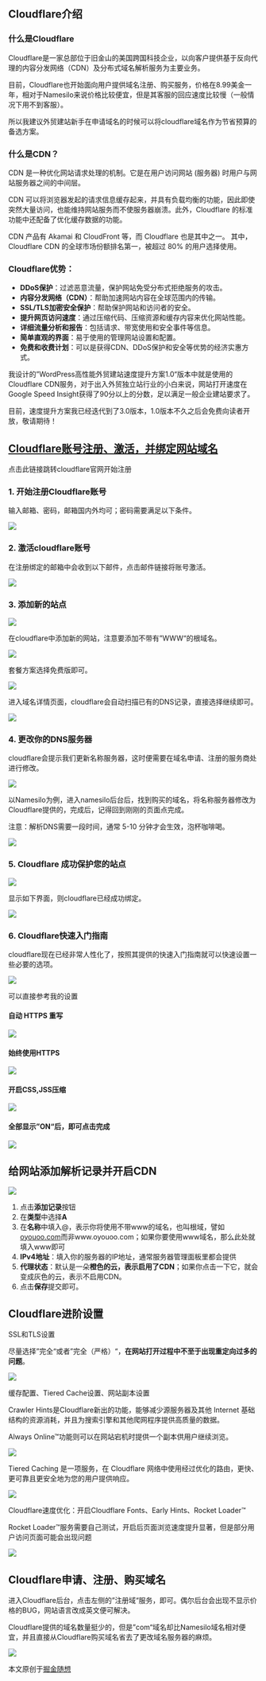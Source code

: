 ## Cloudflare介绍

### 什么是Cloudflare

Cloudflare是一家总部位于旧金山的美国跨国科技企业，以向客户提供基于反向代理的内容分发网络（CDN）及分布式域名解析服务为主要业务。

目前，Cloudflare也开始面向用户提供域名注册、购买服务，价格在8.99美金一年，相对于Namesilo来说价格比较便宜，但是其客服的回应速度比较慢（一般情况下用不到客服）。

所以我建议外贸建站新手在申请域名的时候可以将cloudflare域名作为节省预算的备选方案。

### 什么是CDN？

CDN 是一种优化网站请求处理的机制。它是在用户访问网站 (服务器) 时用户与网站服务器之间的中间层。

CDN 可以将浏览器发起的请求信息缓存起来，并具有负载均衡的功能，因此即使突然大量访问，也能维持网站服务而不使服务器崩溃。此外，Cloudflare 的标准功能中还配备了优化缓存数据的功能。

CDN 产品有 Akamai 和 CloudFront 等，而 Cloudflare 也是其中之一。
其中，Cloudflare CDN 的全球市场份额排名第一，被超过 80% 的用户选择使用。

### Cloudflare优势：

- **DDoS保护**：过滤恶意流量，保护网站免受分布式拒绝服务的攻击。
- **内容分发网络（CDN）**：帮助加速网站内容在全球范围内的传输。
- **SSL/TLS加密安全保护**：帮助保护网站和访问者的安全。
- **提升网页访问速度**：通过压缩代码、压缩资源和缓存内容来优化网站性能。
- **详细流量分析和报告**：包括请求、带宽使用和安全事件等信息。
- **简单直观的界面**：易于使用的管理网站设置和配置。
- **免费和收费计划**：可以是获得CDN、DDoS保护和安全等优势的经济实惠方式。

我设计的”WordPress高性能外贸建站速度提升方案1.0“版本中就是使用的Cloudflare CDN服务，对于出入外贸独立站行业的小白来说，网站打开速度在Google Speed Insight获得了90分以上的分数，足以满足一般企业建站要求了。

目前，速度提升方案我已经迭代到了3.0版本，1.0版本不久之后会免费向读者开放，敬请期待！

## [Cloudflare账号注册、激活，并绑定网站域名](https://dash.cloudflare.com/)

点击此链接跳转cloudflare官网开始注册

### 1. 开始注册Cloudflare账号

输入邮箱、密码，邮箱国内外均可；密码需要满足以下条件。

![](/assets/file/2025/02/2025022001.webp)

### 2. 激活cloudflare账号

在注册绑定的邮箱中会收到以下邮件，点击邮件链接将账号激活。

![](/assets/file/2025/02/2025022002.webp)

### 3. 添加新的站点

![](/assets/file/2025/02/2025022003.webp)

在cloudflare中添加新的网站，注意要添加不带有”WWW“的根域名。

![](/assets/file/2025/02/2025022004.webp)

套餐方案选择免费版即可。

![](/assets/file/2025/02/2025022005.webp)

进入域名详情页面，cloudflare会自动扫描已有的DNS记录，直接选择继续即可。

![](/assets/file/2025/02/2025022006.webp)

### 4. 更改你的DNS服务器

cloudflare会提示我们更新名称服务器，这时便需要在域名申请、注册的服务商处进行修改。

![](/assets/file/2025/02/2025022007.webp)

以Namesilo为例，进入namesilo后台后，找到购买的域名，将名称服务器修改为Cloudflare提供的，完成后，记得回到刚刚的页面点完成。

注意：解析DNS需要一段时间，通常 5-10 分钟才会生效，泡杯咖啡喝。

![](/assets/file/2025/02/2025022008.webp)

### 5. Cloudflare 成功保护您的站点

![](/assets/file/2025/02/2025022009.webp)

显示如下界面，则cloudflare已经成功绑定。

![](/assets/file/2025/02/2025022010.webp)

### 6. Cloudflare快速入门指南

cloudflare现在已经非常人性化了，按照其提供的快速入门指南就可以快速设置一些必要的选项。

![](/assets/file/2025/02/2025022011.webp)

可以直接参考我的设置

#### 自动 HTTPS 重写

![](/assets/file/2025/02/2025022012.webp)

#### 始终使用HTTPS

![](/assets/file/2025/02/2025022013.webp)

#### 开启CSS,JSS压缩

![](/assets/file/2025/02/2025022014.webp)

#### 全部显示”ON“后，即可点击完成

![](/assets/file/2025/02/2025022015.webp)

## 给网站添加解析记录并开启CDN

![](/assets/file/2025/02/2025022016.webp)

1. 点击**添加记录**按钮
2. 在**类型**中选择**A**
3. 在**名称**中填入@，表示你将使用不带www的域名，也叫根域，譬如[oyouoo.com](https://oyouoo.com/)而非www.oyouoo.com；如果你要使用www域名，那么此处就填入www即可
4. **IPv4地址**：填入你的服务器的IP地址，通常服务器管理面板里都会提供
5. **代理状态**：默认是一朵**橙色的云，表示启用了CDN**；如果你点击一下它，就会变成灰色的云，表示不启用CDN。
6. 点击**保存**提交即可。

## Cloudflare进阶设置

SSL和TLS设置

尽量选择”完全“或者”完全（严格）“，**在网站打开过程中不至于出现重定向过多的问题**。

![](/assets/file/2025/02/2025022017.webp)

缓存配置、Tiered Cache设置、网站副本设置

Crawler Hints是Cloudflare新出的功能，能够减少源服务器及其他 Internet 基础结构的资源消耗，并且为搜索引擎和其他爬网程序提供高质量的数据。

Always Online™功能则可以在网站宕机时提供一个副本供用户继续浏览。

![](/assets/file/2025/02/2025022018.webp)

Tiered Caching 是一项服务，在 Cloudflare 网络中使用经过优化的路由，更快、更可靠且更安全地为您的用户提供响应。

![](/assets/file/2025/02/2025022019.webp)

Cloudflare速度优化：开启Cloudflare Fonts、Early Hints、Rocket Loader™

Rocket Loader™服务需要自己测试，开启后页面浏览速度提升显著，但是部分用户访问页面可能会出现问题

![](/assets/file/2025/02/2025022020.webp)

## Cloudflare申请、注册、购买域名

进入Cloudflare后台，点击左侧的”注册域“服务，即可。偶尔后台会出现不显示价格的BUG，网站语言改成英文便可解决。

Cloudflare提供的域名数量挺少的，但是”com“域名却比Namesilo域名相对便宜，并且直接从Cloudflare购买域名省去了更改域名服务器的麻烦。

![](/assets/file/2025/02/2025022021.webp)

本文原创于[掘金随想](https://oyouoo.com/)